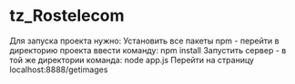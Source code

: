 # tz_Rostelecom
Для запуска проекта нужно:
Установить все пакеты npm - перейти в директорию проекта ввести команду: npm install
Запустить сервер - в той же директории команда: node app.js
Перейти на страницу localhost:8888/getimages
